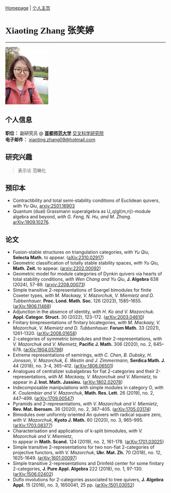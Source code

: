 [Homepage](https://xt-zhang.github.io) | [个人主页](https://xt-zhang.github.io/zxt) 

# <span style="font-family:STKaiti;font-size:12;font-color:blue"> Xiaoting Zhang 张笑婷 </span>  
---
<img src="https://raw.githubusercontent.com/xt-zhang/xt-zhang.github.io/master/xt.jpg" width="135" />  

## 个人信息
**职位：**  副研究员 @  **[首都师范大学]()** [交叉科学研究院]()  <br>
**电子邮件：** [xiaoting.zhang09@hotmail.com]()  <br>  

## 研究兴趣
> 表示论 范畴化

## 预印本
* Contractibility and total semi-stability conditions of Euclidean quivers, _with Yu Qiu_, [arxiv:2501.16903](https://arxiv.org/abs/2501.16903)
* Quantum (dual) Grassmann superalgebra as U_q(gl(m,n))-module algebra and beyond, _with G. Feng, N. Hu, and M. Zhang._ [arXiv:1909.10276](https://arxiv.org/abs/1909.10276).

## 论文
* Fusion-stable structures on triangulation categories, _with Yu Qiu_, **Selecta Math.** to appear. ([aXiv:2310.02917](https://arxiv.org/abs/2310.02917))
* Geometric classification of totally stable stability spaces, _with Yu Qiu_, **Math. Zeit.** to appear. ([arxiv:2202.00092](https://arxiv.org/abs/2202.00092))
* Geometric model for module categories of Dynkin quivers via hearts of total stability conditions, _with Wen Chang and Yu Qiu_, **J. Algebra** 638 (2024), 57-89. ([arxiv:2208.00073](https://arxiv.org/abs/2208.00073))
* Simple transitive 2-representations of Soergel bimodules for finite Coxeter types,  _with M. Mackaay, V. Mazorchuk, V. Miemietz and D. Tubbenhauer._ **Proc. Lond. Math. Soc.** 126 (2023), 1585–1655. ([arXiv:1906.11468](https://arxiv.org/abs/1906.11468))
* Adjunction in the absence of identity, _with H. Ko and V. Mazorchuk._ **Appl. Categor. Struct.** 30 (2022), 123-172. ([arXiv:2003.04610](https://arxiv.org/abs/2003.04610))
* Finitary birepresentations of finitary bicategories, _with M. Mackaay, V. Mazorchuk, V. Miemietz and D. Tubbenhauer._ **Forum Math.** 33 (2021), 1261-1320. ([arXiv:2008.01658](https://arxiv.org/abs/2008.01658))
* 2-categories of symmetric bimodules and their 2-representations, _with V. Mazorchuk and V. Miemietz,_  **Pacific J. Math.** 306 (2020), no. 2, 645–678. ([arXiv:1904.05798](https://arxiv.org/abs/1904.05798))
* Extreme representations of semirings, _with C. Chen, B. Dubsky, H. Jonsson, V. Mazorchuk, E. Westin and J. Zimmermann,_  **Serdica Math. J.** 44 (2018), no. 3-4, 365–412. ([arXiv:1806.06501](https://arxiv.org/abs/1806.06501))
* Analogues of centralizer subalgebras for fiat 2-categories and their 2-representations, _with M. Mackaay, V. Mazorchuk and V. Miemietz,_ to appear in **J. Inst. Math. Jussieu.** ([arXiv:1802.02078](https://arxiv.org/abs/1802.02078))
* Indecomposable manipulations with simple modules in category O, _with K. Coulembier and V. Mazorchuk_, **Math. Res. Lett.** 26 (2019), no. 2, 447–499. ([arXiv:1709.00547](https://arxiv.org/abs/1709.00547))
* Pyramids and 2-representations, _with V. Mazorchuk and V. Miemietz_, **Rev. Mat. Iberoam.** 36 (2020), no. 2, 387–405. ([arXiv:1705.03174](https://arxiv.org/abs/1705.03174))
* Bimodules over uniformly oriented An quivers with radical square zero, _with V. Mazorchuk_, **Kyoto J. Math.** 60 (2020), no. 3, 965–995. ([arXiv:1703.08377](https://arxiv.org/abs/1703.08377))
* Characterisation and applications of k-split bimodules, _with V. Mazorchuk and V. Miemietz_, <br> to appear in **Math. Scand.** 124 (2019), no. 2, 161-178. ([arXiv:1701.03025](https://arxiv.org/abs/1701.03025))
* Simple transitive 2-representations for two non-fiat 2-categories of projective functors, _with V. Mazorchuk_, **Ukr. Mat. Zh.** 70 (2018), no. 12, 1625-1649. ([arXiv:1601.00097](http://arxiv.org/abs/1601.00097))
* Simple transitive 2-representations and Drinfeld center for some finitary 2-categories, **J. Pure Appl. Algebra** 222 (2018), no. 1, 97-130. ([arXiv:1506.02402](http://arxiv.org/abs/1506.02402))
* Duflo involutions for 2-categories associated to tree quivers, **J. Algebra Appl.** 15 (2016), no. 3, 1650041, 25 pp. ([arXiv:1501.03052](http://arxiv.org/abs/1501.03052))
